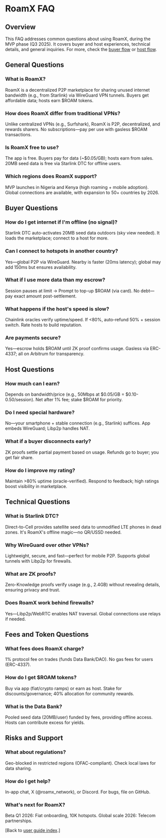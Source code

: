 # RoamX FAQ

## Overview

This FAQ addresses common questions about using RoamX, during the MVP phase (Q3 2025). It covers buyer and host experiences, technical details, and general inquiries. For more, check the [buyer flow](buyer_flow.md) or [host flow](host_flow.md).

## General Questions

### What is RoamX?

RoamX is a decentralized P2P marketplace for sharing unused internet bandwidth (e.g., from Starlink) via WireGuard VPN tunnels. Buyers get affordable data; hosts earn $ROAM tokens.

### How does RoamX differ from traditional VPNs?

Unlike centralized VPNs (e.g., Surfshark), RoamX is P2P, decentralized, and rewards sharers. No subscriptions—pay per use with gasless $ROAM transactions.

### Is RoamX free to use?

The app is free. Buyers pay for data (~$0.05/GB); hosts earn from sales. 20MB seed data is free via Starlink DTC for offline users.

### Which regions does RoamX support?

MVP launches in Nigeria and Kenya (high roaming + mobile adoption). Global connections are available, with expansion to 50+ countries by 2026.

## Buyer Questions

### How do I get internet if I'm offline (no signal)?

Starlink DTC auto-activates 20MB seed data outdoors (sky view needed). It loads the marketplace; connect to a host for more.

### Can I connect to hotspots in another country?

Yes—global P2P via WireGuard. Nearby is faster (20ms latency); global may add 150ms but ensures availability.

### What if I use more data than my escrow?

Session pauses at limit → Prompt to top-up $ROAM (via card). No debt—pay exact amount post-settlement.

### What happens if the host's speed is slow?

Chainlink oracles verify uptime/speed. If <80%, auto-refund 50% + session switch. Rate hosts to build reputation.

### Are payments secure?

Yes—escrow holds $ROAM until ZK proof confirms usage. Gasless via ERC-4337; all on Arbitrum for transparency.

## Host Questions

### How much can I earn?

Depends on bandwidth/price (e.g., 50Mbps at $0.05/GB = $0.10-0.50/session). Net after 1% fee; stake $ROAM for priority.

### Do I need special hardware?

No—your smartphone + stable connection (e.g., Starlink) suffices. App embeds WireGuard; Libp2p handles NAT.

### What if a buyer disconnects early?

ZK proofs settle partial payment based on usage. Refunds go to buyer; you get fair share.

### How do I improve my rating?

Maintain >80% uptime (oracle-verified). Respond to feedback; high ratings boost visibility in marketplace.

## Technical Questions

### What is Starlink DTC?

Direct-to-Cell provides satellite seed data to unmodified LTE phones in dead zones. It's RoamX's offline magic—no QR/USSD needed.

### Why WireGuard over other VPNs?

Lightweight, secure, and fast—perfect for mobile P2P. Supports global tunnels with Libp2p for firewalls.

### What are ZK proofs?

Zero-Knowledge proofs verify usage (e.g., 2.4GB) without revealing details, ensuring privacy and trust.

### Does RoamX work behind firewalls?

Yes—Libp2p/WebRTC enables NAT traversal. Global connections use relays if needed.

## Fees and Token Questions

### What fees does RoamX charge?

1% protocol fee on trades (funds Data Bank/DAO). No gas fees for users (ERC-4337).

### How do I get $ROAM tokens?

Buy via app (fiat/crypto ramps) or earn as host. Stake for discounts/governance; 40% allocation for community rewards.

### What is the Data Bank?

Pooled seed data (20MB/user) funded by fees, providing offline access. Hosts can contribute excess for yields.

## Risks and Support

### What about regulations?

Geo-blocked in restricted regions (OFAC-compliant). Check local laws for data sharing.

### How do I get help?

In-app chat, X (@roamx_network), or Discord. For bugs, file on GitHub.

### What's next for RoamX?

Beta Q1 2026: Fiat onboarding, 10K hotspots. Global scale 2026: Telecom partnerships.

[Back to [user guide index](index.md).]
